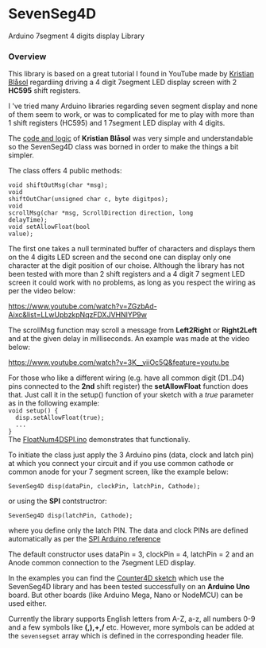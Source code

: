 ﻿# SevenSeg4D
Arduino 7segment 4 digits display Library

<h3>Overview</h3>
<p>This library is based on a great tutorial I found in YouTube made by <a href="https://www.youtube.com/channel/UC9NeBnf-9pzDC3C86MeOJvA">Kristian Blåsol</a> regardiing driving a 4 digit 7segment LED display screen with 2 <b>HC595</b> shift registers.</p>

<p>I 've tried many Arduino libraries regarding seven segment display and none of them seem to work, or was to complicated for me to play with more than 1 shift registers (HC595) and 1 7segment LED display with 4 digits.</p>

<p>The <a href="http://duinos.net/files/2015/four_digit_595_1234.ino">code and logic</a> of <b>Kristian Blåsol</b> was very simple and understandable so the SevenSeg4D class was borned in order to make the things a bit simpler.</p>

<p>The class offers 4 public methods:

<code>void shiftOutMsg(char *msg);</code><br>
<code>void shiftOutChar(unsigned char c, byte digitpos);</code><br>
<code>void scrollMsg(char *msg, ScrollDirection direction, long delayTime);</code><br>
<code>void setAllowFloat(bool value);</code></p>

<p>The first one takes a null terminated buffer of characters and displays them on the 4 digits LED screen and the second one can display only one character at the digit position of our choise. Although the library has not been tested with more than 2 shift registers and a 4 digit 7 segment LED screen it could work with no problems, as long as you respect the wiring as per the video below:</p>

https://www.youtube.com/watch?v=ZGzbAd-Aixc&list=LLwUpbzkpNqzFDXJVHNlYP9w

<p>The scrollMsg function may scroll a message from <b>Left2Right</b> or <b>Right2Left</b> and at the given delay in milliseconds. An example was made at the video below:</p>

https://www.youtube.com/watch?v=3K__viiOc5Q&feature=youtu.be

<p>For those who like a different wiring (e.g. have all common digit (D1..D4) pins connected to the <b>2nd</b> shift register) the
<b>setAllowFloat</b> function does that. Just call it in the setup() function of your sketch with a <i>true</i> parameter as
in the following example:<br>
<code>void setup() {</code><br>
<code>  disp.setAllowFloat(true);</code><br>
<code>  ...</code><br>
<code>}</code><br>
The <a href="https://www.youtube.com/watch?v=86c7Zus42AE">FloatNum4DSPI.ino</a> demonstrates that functionaliy.</p>

<p>To initiate the class just apply the 3 Arduino pins (data, clock and latch pin) at which you connect your circuit and if you use common cathode or common anode for your 7 segment screen, like the example below:</p>
<code>SevenSeg4D disp(dataPin, clockPin, latchPin, Cathode);</code>
<br><p>or using the <b>SPI</b> contstructror:</p>
<code>SevenSeg4D disp(latchPin, Cathode);</code>
<br><p>where you define only the latch PIN. The data and clock PINs are defined automatically as per the <a href="https://www.arduino.cc/en/Reference/SPI">SPI Arduino reference</a></p>

<p>The default constructor uses dataPin = 3, clockPin = 4, latchPin = 2 and an Anode common connection to the 7segment LED display.</p>

<p>In the examples you can find the <a href="https://youtu.be/4xm0x6XxDis" title="Counter4D project on YouTube">Counter4D sketch</a> which use the SevenSeg4D library and has been tested successfully on an <b>Arduino Uno</b> board. But other boards (like Arduino Mega, Nano or NodeMCU) can be used either.</p>

<p>Currently the library supports English letters from A-Z, a-z, all numbers 0-9 and a few symbols like <b>(,),+,/</b> etc. However, more symbols can be added at the <code>sevensegset</code> array which is defined in the corresponding header file.</p>
